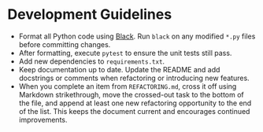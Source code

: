 # Development Guidelines

- Format all Python code using [Black](https://black.readthedocs.io/). Run `black` on any modified `*.py` files before committing changes.
- After formatting, execute `pytest` to ensure the unit tests still pass.
- Add new dependencies to `requirements.txt`.
- Keep documentation up to date. Update the README and add docstrings or comments when refactoring or introducing new features.
- When you complete an item from `REFACTORING.md`, cross it off using Markdown strikethrough, move the crossed-out task to the bottom of the file, and append at least one new refactoring opportunity to the end of the list. This keeps the document current and encourages continued improvements.
